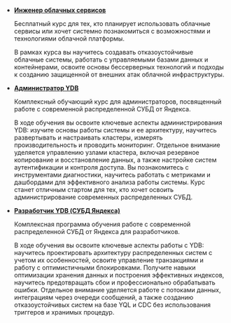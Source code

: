 - [**Инженер облачных сервисов**](https://practicum.yandex.ru/ycloud/)

    Бесплатный курс для тех, кто планирует использовать облачные сервисы или хочет системно познакомиться с возможностями и технологиями облачной платформы.

    В рамках курса вы научитесь создавать отказоустойчивые облачные системы, работать с управляемыми базами данных и контейнерами, освоите основы бессерверных технологий и подходы к созданию защищенной от внешних атак облачной инфраструктуры.

- [**Администратор YDB**](https://yandex.cloud/ru/training/ydb-admin?utm_medium=owned&utm_source=oss_docs)

    Комплексный обучающий курс для администраторов, посвященный работе с современной распределенной СУБД от Яндекса.

    В ходе обучения вы освоите ключевые аспекты администрирования YDB: изучите основы работы системы и ее архитектуру, научитесь развертывать и настраивать кластеры, измерять производительность и проводить мониторинг. Отдельное внимание уделяется управлению узлами кластера, включая резервное копирование и восстановление данных, а также настройке систем аутентификации и контроля доступа. Вы познакомитесь с инструментами диагностики, научитесь работать с метриками и дашбордами для эффективного анализа работы системы. Курс станет отличным стартом для тех, кто хочет освоить администрирование современных распределенных СУБД.

- [**Разработчик YDB (СУБД Яндекса)**](https://ydb.yandex.ru/training/ydb-developer/?utm_medium=owned&utm_source=oss_docs)

    Комплексная программа обучения работе с современной распределенной СУБД от Яндекса для разработчиков.

    В ходе обучения вы освоите ключевые аспекты работы с YDB: научитесь проектировать архитектуру распределенных систем с учетом их особенностей, освоите управление транзакциями и работу с оптимистичными блокировками. Получите навыки оптимизации хранения данных и построения эффективных индексов, научитесь предотвращать сбои и профессионально обрабатывать ошибки. Отдельное внимание уделяется работе с потоками данных, интеграциям через очереди сообщений, а также созданию отказоустойчивых систем на базе YQL и CDC без использования триггеров и хранимых процедур.
